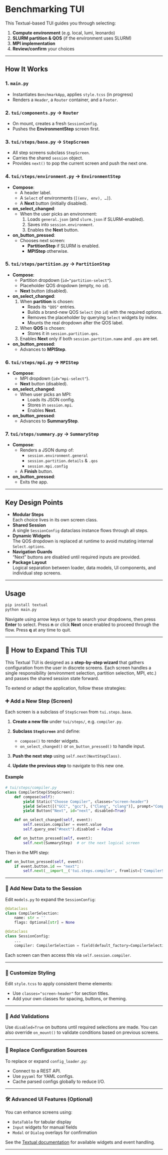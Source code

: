 # Benchmarking TUI

This Textual-based TUI guides you through selecting:
1. **Compute environment** (e.g. local, lumi, leonardo)  
2. **SLURM partition & QOS** (if the environment uses SLURM)  
3. **MPI implementation**  
4. **Review/confirm** your choices  

---

## How It Works

### 1. `main.py`
- Instantiates `BenchmarkApp`, applies `style.tcss` (in progress) <!-- TODO: make the style.tcss work -->
- Renders a `Header`, a `Router` container, and a `Footer`.

### 2. `tui/components.py` → `Router`
- On mount, creates a fresh `SessionConfig`.
- Pushes the **EnvironmentStep** screen first.

### 3. `tui/steps/base.py` → `StepScreen`
- All step screens subclass `StepScreen`.
- Carries the shared `session` object.
- Provides `next()` to pop the current screen and push the next one.

### 4. `tui/steps/environment.py` → `EnvironmentStep`
- **Compose**:
  - A header label.
  - A `Select` of environments (`[(env, env), …]`).
  - A **Next** button (initially disabled).
- **on_select_changed**:
  - When the user picks an environment:
    1. Loads `general.json` (and `slurm.json` if SLURM-enabled).
    2. Saves into `session.environment`.
    3. Enables the **Next** button.
- **on_button_pressed**:
  - Chooses next screen:
    - **PartitionStep** if SLURM is enabled.
    - **MPIStep** otherwise.

### 5. `tui/steps/partition.py` → `PartitionStep`
- **Compose**:
  - Partition dropdown (`id="partition-select"`).
  - Placeholder QOS dropdown (empty, no `id`).
  - **Next** button (disabled).
- **on_select_changed**:
  1. When **partition** is chosen:
     - Reads its `"QOS"` entries.
     - Builds a brand-new QOS `Select` (no `id`) with the required options.
     - Removes the placeholder by querying `Select` widgets by index.
     - Mounts the real dropdown after the QOS label.
  2. When **QOS** is chosen:
     - Stores it in `session.partition.qos`.
  3. Enables **Next** only if both `session.partition.name` and `.qos` are set.
- **on_button_pressed**:
  - Advances to **MPIStep**.

### 6. `tui/steps/mpi.py` → `MPIStep`
- **Compose**:
  - MPI dropdown (`id="mpi-select"`).
  - **Next** button (disabled).
- **on_select_changed**:
  - When user picks an MPI:
    - Loads its JSON config.
    - Stores in `session.mpi`.
    - Enables **Next**.
- **on_button_pressed**:
  - Advances to **SummaryStep**.

### 7. `tui/steps/summary.py` → `SummaryStep`
- **Compose**:
  - Renders a JSON dump of:
    - `session.environment.general`
    - `session.partition.details` & `.qos`
    - `session.mpi.config`
  - A **Finish** button.
- **on_button_pressed**:
  - Exits the app.

---

## Key Design Points

- **Modular Steps**  
  Each choice lives in its own screen class.  
- **Shared Session**  
  A single `SessionConfig` dataclass instance flows through all steps.  
- **Dynamic Widgets**  
  The QOS dropdown is replaced at runtime to avoid mutating internal `Select.options`.  
- **Navigation Guards**  
  “Next” buttons are disabled until required inputs are provided.  
- **Package Layout**  
  Logical separation between loader, data models, UI components, and individual step screens.

---

## Usage

```bash
pip install textual
python main.py
````

Navigate using arrow keys or type to search your dropdowns, then press **Enter** to select. Press **n** or click **Next** once enabled to proceed through the flow. Press **q** at any time to quit.

---

## 🧩 How to Expand This TUI

This Textual TUI is designed as a **step-by-step wizard** that gathers configuration from the user in discrete screens. Each screen handles a single responsibility (environment selection, partition selection, MPI, etc.) and passes the shared session state forward.

To extend or adapt the application, follow these strategies:

### ➕ Add a New Step (Screen)

Each screen is a subclass of `StepScreen` from `tui.steps.base`.

1. **Create a new file** under `tui/steps/`, e.g. `compiler.py`.
2. **Subclass `StepScreen`** and define:

   * `compose()` to render widgets.
   * `on_select_changed()` or `on_button_pressed()` to handle input.
3. **Push the next step** using `self.next(NextStepClass)`.
4. **Update the previous step** to navigate to this new one.

#### Example

```python
# tui/steps/compiler.py
class CompilerStep(StepScreen):
    def compose(self):
        yield Static("Choose Compiler", classes="screen-header")
        yield Select([("GCC", "gcc"), ("Clang", "clang")], prompt="Compiler:", id="compiler-select")
        yield Button("Next", id="next", disabled=True)

    def on_select_changed(self, event):
        self.session.compiler = event.value
        self.query_one("#next").disabled = False

    def on_button_pressed(self, event):
        self.next(SummaryStep)  # or the next logical screen
```

Then in the MPI step:

```python
def on_button_pressed(self, event):
    if event.button.id == "next":
        self.next(__import__('tui.steps.compiler', fromlist=['CompilerStep']).CompilerStep)
```

---

### 🧠 Add New Data to the Session

Edit `models.py` to expand the `SessionConfig`:

```python
@dataclass
class CompilerSelection:
    name: str = ''
    flags: Optional[str] = None

@dataclass
class SessionConfig:
    ...
    compiler: CompilerSelection = field(default_factory=CompilerSelection)
```

Each screen can then access this via `self.session.compiler`.

---

### 🎨 Customize Styling

Edit `style.tcss` to apply consistent theme elements:

* Use `classes="screen-header"` for section titles.
* Add your own classes for spacing, buttons, or theming.

---

### 🧪 Add Validations

Use `disabled=True` on buttons until required selections are made. You can also override `on_mount()` to validate conditions based on previous screens.

---

### 🔄 Replace Configuration Sources

To replace or expand `config_loader.py`:

* Connect to a REST API.
* Use `pyyaml` for YAML configs.
* Cache parsed configs globally to reduce I/O.

---

### 🛠 Advanced UI Features (Optional)

You can enhance screens using:

* `DataTable` for tabular display
* `Input` widgets for manual fields
* `Modal` or `Dialog` overlays for confirmation

See the [Textual documentation](https://textual.textualize.io/) for available widgets and event handling.

---

